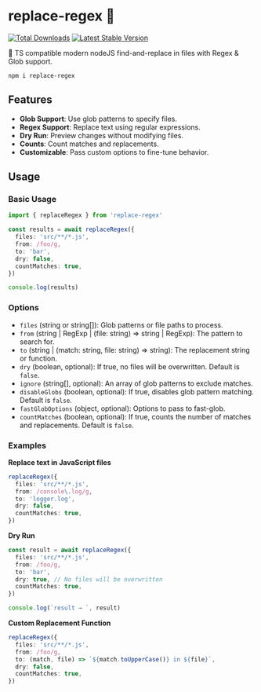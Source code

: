 # replace-regex 📂

<a href="https://www.npmjs.com/package/replace-regex"><img src="https://img.shields.io/npm/v/replace-regex.svg" alt="Total Downloads"></a>
<a href="https://www.npmjs.com/package/replace-regex"><img src="https://img.shields.io/npm/dw/replace-regex.svg" alt="Latest Stable Version"></a>

📂 TS compatible modern nodeJS find-and-replace in files with Regex & Glob support.

```
npm i replace-regex
```

## Features

- **Glob Support**: Use glob patterns to specify files.
- **Regex Support**: Replace text using regular expressions.
- **Dry Run**: Preview changes without modifying files.
- **Counts**: Count matches and replacements.
- **Customizable**: Pass custom options to fine-tune behavior.

## Usage

### Basic Usage

```ts
import { replaceRegex } from 'replace-regex'

const results = await replaceRegex({
  files: 'src/**/*.js',
  from: /foo/g,
  to: 'bar',
  dry: false,
  countMatches: true,
})

console.log(results)
```

### Options

- `files` (string or string[]): Glob patterns or file paths to process.
- `from` (string | RegExp | (file: string) => string | RegExp): The pattern to search for.
- `to` (string | (match: string, file: string) => string): The replacement string or function.
- `dry` (boolean, optional): If true, no files will be overwritten. Default is `false`.
- `ignore` (string[], optional): An array of glob patterns to exclude matches.
- `disableGlobs` (boolean, optional): If true, disables glob pattern matching. Default is `false`.
- `fastGlobOptions` (object, optional): Options to pass to fast-glob.
- `countMatches` (boolean, optional): If true, counts the number of matches and replacements. Default is `false`.

### Examples

**Replace text in JavaScript files**

```ts
replaceRegex({
  files: 'src/**/*.js',
  from: /console\.log/g,
  to: 'logger.log',
  dry: false,
  countMatches: true,
})
```

**Dry Run**

```ts
const result = await replaceRegex({
  files: 'src/**/*.js',
  from: /foo/g,
  to: 'bar',
  dry: true, // No files will be overwritten
  countMatches: true,
})

console.log(`result → `, result)
```

**Custom Replacement Function**

```ts
replaceRegex({
  files: 'src/**/*.js',
  from: /foo/g,
  to: (match, file) => `${match.toUpperCase()} in ${file}`,
  dry: false,
  countMatches: true,
})
```
